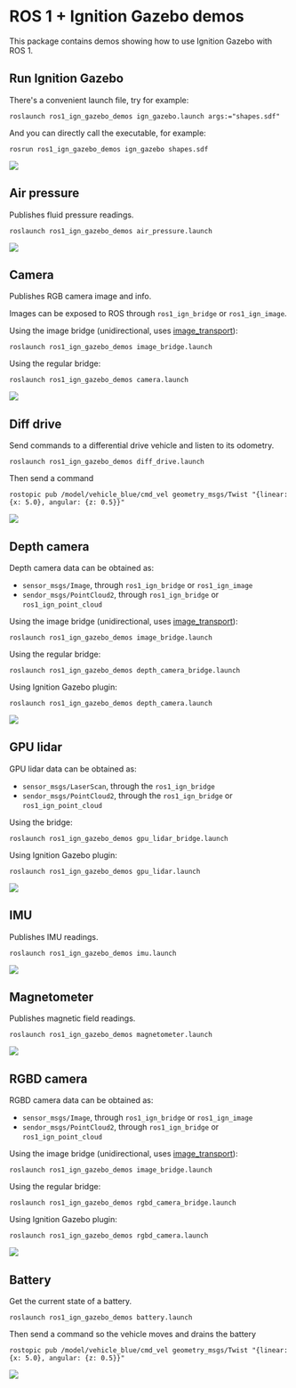 # ROS 1 + Ignition Gazebo demos

This package contains demos showing how to use Ignition Gazebo with ROS 1.

## Run Ignition Gazebo

There's a convenient launch file, try for example:

    roslaunch ros1_ign_gazebo_demos ign_gazebo.launch args:="shapes.sdf"

And you can directly call the executable, for example:

    rosrun ros1_ign_gazebo_demos ign_gazebo shapes.sdf

![](images/shapes_demo.png)

## Air pressure

Publishes fluid pressure readings.

    roslaunch ros1_ign_gazebo_demos air_pressure.launch

![](images/air_pressure_demo.png)

## Camera

Publishes RGB camera image and info.

Images can be exposed to ROS through `ros1_ign_bridge` or `ros1_ign_image`.

Using the image bridge (unidirectional, uses [image_transport](http://wiki.ros.org/image_transport)):

    roslaunch ros1_ign_gazebo_demos image_bridge.launch

Using the regular bridge:

    roslaunch ros1_ign_gazebo_demos camera.launch

![](images/camera_demo.png)

## Diff drive

Send commands to a differential drive vehicle and listen to its odometry.

    roslaunch ros1_ign_gazebo_demos diff_drive.launch

Then send a command

    rostopic pub /model/vehicle_blue/cmd_vel geometry_msgs/Twist "{linear: {x: 5.0}, angular: {z: 0.5}}"

![](images/diff_drive_demo.png)

## Depth camera

Depth camera data can be obtained as:

* `sensor_msgs/Image`, through `ros1_ign_bridge` or `ros1_ign_image`
* `sendor_msgs/PointCloud2`, through `ros1_ign_bridge` or `ros1_ign_point_cloud`

Using the image bridge (unidirectional, uses [image_transport](http://wiki.ros.org/image_transport)):

    roslaunch ros1_ign_gazebo_demos image_bridge.launch

Using the regular bridge:

    roslaunch ros1_ign_gazebo_demos depth_camera_bridge.launch

Using Ignition Gazebo plugin:

    roslaunch ros1_ign_gazebo_demos depth_camera.launch

![](images/depth_camera_demo.png)

## GPU lidar

GPU lidar data can be obtained as:

* `sensor_msgs/LaserScan`, through the `ros1_ign_bridge`
* `sendor_msgs/PointCloud2`, through the `ros1_ign_bridge` or `ros1_ign_point_cloud`

Using the bridge:

    roslaunch ros1_ign_gazebo_demos gpu_lidar_bridge.launch

Using Ignition Gazebo plugin:

    roslaunch ros1_ign_gazebo_demos gpu_lidar.launch

![](images/gpu_lidar_demo.png)

## IMU

Publishes IMU readings.

    roslaunch ros1_ign_gazebo_demos imu.launch

![](images/imu_demo.png)

## Magnetometer

Publishes magnetic field readings.

    roslaunch ros1_ign_gazebo_demos magnetometer.launch

![](images/magnetometer_demo.png)

## RGBD camera

RGBD camera data can be obtained as:

* `sensor_msgs/Image`, through `ros1_ign_bridge` or `ros1_ign_image`
* `sendor_msgs/PointCloud2`, through `ros1_ign_bridge` or `ros1_ign_point_cloud`

Using the image bridge (unidirectional, uses [image_transport](http://wiki.ros.org/image_transport)):

    roslaunch ros1_ign_gazebo_demos image_bridge.launch

Using the regular bridge:

    roslaunch ros1_ign_gazebo_demos rgbd_camera_bridge.launch

Using Ignition Gazebo plugin:

    roslaunch ros1_ign_gazebo_demos rgbd_camera.launch

![](images/rgbd_camera_demo.png)

## Battery

Get the current state of a battery.

    roslaunch ros1_ign_gazebo_demos battery.launch

Then send a command so the vehicle moves and drains the battery

    rostopic pub /model/vehicle_blue/cmd_vel geometry_msgs/Twist "{linear: {x: 5.0}, angular: {z: 0.5}}"

![](images/battery_demo.png)
